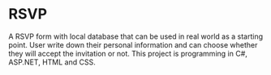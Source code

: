# RSVP
 
A RSVP form with local database that can be used in real world as a starting point. User write down their personal information and can choose whether they will accept the invitation or not. This project is programming in C#, ASP.NET, HTML and CSS.
 

